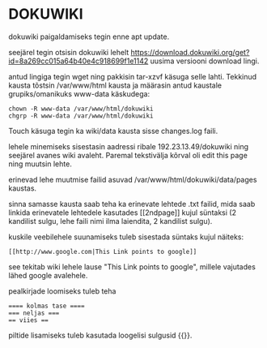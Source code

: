 # DOKUWIKI

dokuwiki paigaldamiseks tegin enne apt update.

seejärel tegin otsisin dokuwiki lehelt https://download.dokuwiki.org/get?id=8a269cc015a64b40e4c918699f1e1142 uusima versiooni download lingi.

antud lingiga tegin wget ning pakkisin tar-xzvf käsuga selle lahti.
Tekkinud kausta tõstsin /var/www/html kausta ja määrasin antud kaustale grupiks/omanikuks www-data käskudega:
```
chown -R www-data /var/www/html/dokuwiki
chgrp -R www-data /var/www/html/dokuwiki
```

Touch käsuga tegin ka wiki/data kausta sisse changes.log faili.

lehele minemiseks sisestasin aadressi ribale 192.23.13.49/dokuwiki ning seejärel avanes wiki avaleht. Paremal tekstivälja kõrval oli edit this page ning muutsin lehte.

erinevad lehe muutmise failid asuvad /var/www/html/dokuwiki/data/pages kaustas.

sinna samasse kausta saab teha ka erinevate lehtede .txt failid, mida saab linkida erinevatele lehtedele kasutades [[2ndpage]] kujul süntaksi (2 kandilist sulgu, lehe faili nimi ilma laiendita, 2 kandilist sulgu).

kuskile veebilehele suunamiseks tuleb sisestada süntaks kujul näiteks:
```
[[http://www.google.com|This Link points to google]]
```

see tekitab wiki lehele lause "This Link points to google", millele vajutades lähed google avalehele. 


pealkirjade loomiseks tuleb teha
```
==== kolmas tase ====
=== neljas ===
== viies ==
``` 

piltide lisamiseks tuleb kasutada loogelisi sulgusid {{}}.
